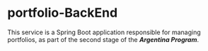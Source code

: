 # portfolio-BackEnd
This service is a Spring Boot application responsible for managing portfolios, as part of the second stage of the **_Argentina Program_**.
